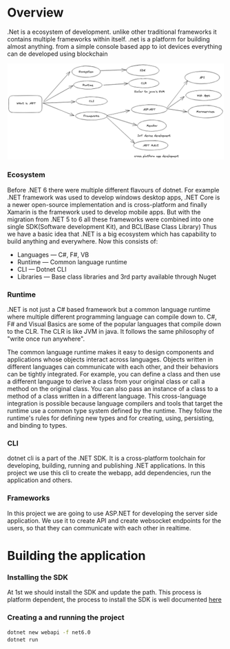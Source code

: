 # Overview
.Net is a ecosystem of development. unlike other traditional frameworks it contains
multiple frameworks within itself. .net is a platform for building almost anything. 
from a simple console based app to iot devices everything can de developed using blockchain

![What is .NET](./Pictures/dotnet.png "what is dotnet")

### Ecosystem
Before .NET 6 there were multiple different flavours of dotnet. For example
.NET framework was used to develop windows desktop apps, .NET Core is a newer
open-source implementation and is cross-platform and finally Xamarin is the
framework used to develop mobile apps. But with the migration from .NET 5 to 6
all these frameworks were combined into one single SDK(Software development
Kit), and BCL(Base Class Library) Thus we have a basic idea that .NET is a big
ecosystem which has capability to build anything and everywhere. Now this
consists of:

 * Languages — C#, F#, VB
 * Runtime — Common language runtime
 * CLI — Dotnet CLI
 * Libraries — Base class libraries and 3rd party available through Nuget
 
### Runtime
.NET is not just a C# based framework but a common language runtime where multiple
different programming language can compile down to. C#, F# and Visual Basics are
some of the popular languages that compile down to the CLR. The CLR is like 
JVM in java. It follows the same philosophy of "write once run anywhere". 

The
common language runtime makes it easy to design components and applications
whose objects interact across languages. Objects written in different
languages can communicate with each other, and their behaviors can be tightly
integrated. For example, you can define a class and then use a different
language to derive a class from your original class or call a method on the
original class. You can also pass an instance of a class to a method of a
class written in a different language. This cross-language integration is
possible because language compilers and tools that target the runtime use a
common type system defined by the runtime. They follow the runtime's rules for
defining new types and for creating, using, persisting, and binding to types. 

### CLI

dotnet cli is a part of the .NET SDK. It is a cross-platform toolchain for developing,
building, running and publishing .NET applications. In this project we use this cli
to create the webapp, add dependencies, run the application and others. 

### Frameworks
In this project we are going to use ASP.NET for developing the server side application.
We use it to create API and create websocket endpoints for the users, so that
they can communicate with each other in realtime. 


# Building the application

### Installing the SDK
At 1st we should install the SDK and update the path. This process is platform
dependent, the process to install the SDK is well documented
[here](https://dotnet.microsoft.com/en-us/download)

### Creating a and running the project

```bash
dotnet new webapi -f net6.0
dotnet run
```



